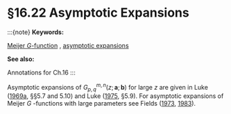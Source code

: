 # §16.22 Asymptotic Expansions

:::{note}
**Keywords:**

[Meijer $G$-function](http://dlmf.nist.gov/search/search?q=Meijer%20G-function) , [asymptotic expansions](http://dlmf.nist.gov/search/search?q=asymptotic%20expansions)

**See also:**

Annotations for Ch.16
:::

Asymptotic expansions of ${G^{m,n}_{p,q}}\left(z;\mathbf{a};\mathbf{b}\right)$ for large $z$ are given in Luke ([1969a](./bib/L.html#bib1495 "The Special Functions and their Approximations, Vol. 1"), §§5.7 and 5.10) and Luke ([1975](./bib/L.html#bib1501 "Mathematical Functions and their Approximations"), §5.9). For asymptotic expansions of Meijer $G$ -functions with large parameters see Fields ([1973](./bib/F.html#bib793 "Uniform asymptotic expansions of certain classes of Meijer G -functions for a large parameter"), [1983](./bib/F.html#bib794 "Uniform asymptotic expansions of a class of Meijer G -functions for a large parameter")).
